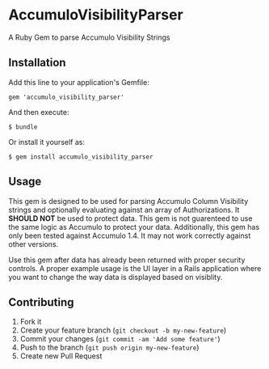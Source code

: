 # AccumuloVisibilityParser

A Ruby Gem to parse Accumulo Visibility Strings

## Installation

Add this line to your application's Gemfile:

    gem 'accumulo_visibility_parser'

And then execute:

    $ bundle

Or install it yourself as:

    $ gem install accumulo_visibility_parser

## Usage

This gem is designed to be used for parsing Accumulo Column
Visibility strings and optionally evaluating against an array of
Authorizations.  It **SHOULD NOT** be used to protect data.  This gem
is not guarenteed to use the same logic as Accumulo to protect your
data.  Additionally, this gem has only been tested against Accumulo
1.4.  It may not work correctly against other versions.

Use this gem after data has already been returned with proper security
controls. A proper example usage is the UI layer in a Rails
application where you want to change the way data is displayed based
on visiblity.

## Contributing

1. Fork it
2. Create your feature branch (`git checkout -b my-new-feature`)
3. Commit your changes (`git commit -am 'Add some feature'`)
4. Push to the branch (`git push origin my-new-feature`)
5. Create new Pull Request
